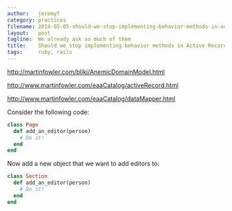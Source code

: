 ```yaml
---
author:   jeremyf
category: practices
filename: 2014-05-05-should-we-stop-implementing-behavior-methods-in-active-record-pattern-objects.md
layout:   post
tagline:  We already ask so much of them
title:    Should we stop implementing behavior methods in Active Record pattern objects?
tags:     ruby, rails
---
```


http://martinfowler.com/bliki/AnemicDomainModel.html

http://www.martinfowler.com/eaaCatalog/activeRecord.html

http://www.martinfowler.com/eaaCatalog/dataMapper.html

Consider the following code:

```ruby
class Page
  def add_an_editor(person)
    # Do it!
  end
end
```

Now add a new object that we want to add editors to:

```ruby
class Section
  def add_an_editor(person)
    # Do it!
  end
end
```